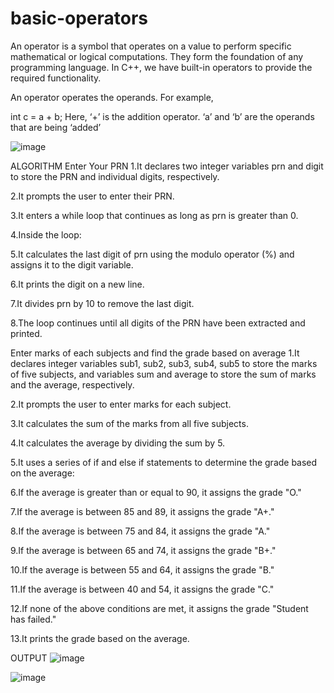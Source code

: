# basic-operators
An operator is a symbol that operates on a value to perform specific mathematical or logical computations. They form the foundation of any programming language. In C++, we have built-in operators to provide the required functionality.

An operator operates the operands. For example,

int c = a + b; Here, ‘+’ is the addition operator. ‘a’ and ‘b’ are the operands that are being ‘added’

![image](https://github.com/Preet-Sawant-9/basic-operators/assets/130697042/692e0e5c-c259-441f-8a66-6ba0feb393fe)


ALGORITHM
Enter Your PRN
1.It declares two integer variables prn and digit to store the PRN and individual digits, respectively.

2.It prompts the user to enter their PRN.

3.It enters a while loop that continues as long as prn is greater than 0.

4.Inside the loop:

5.It calculates the last digit of prn using the modulo operator (%) and assigns it to the digit variable.

6.It prints the digit on a new line.

7.It divides prn by 10 to remove the last digit.

8.The loop continues until all digits of the PRN have been extracted and printed.

Enter marks of each subjects and find the grade based on average
1.It declares integer variables sub1, sub2, sub3, sub4, sub5 to store the marks of five subjects, and variables sum and average to store the sum of marks and the average, respectively.

2.It prompts the user to enter marks for each subject.

3.It calculates the sum of the marks from all five subjects.

4.It calculates the average by dividing the sum by 5.

5.It uses a series of if and else if statements to determine the grade based on the average:

6.If the average is greater than or equal to 90, it assigns the grade "O."

7.If the average is between 85 and 89, it assigns the grade "A+."

8.If the average is between 75 and 84, it assigns the grade "A."

9.If the average is between 65 and 74, it assigns the grade "B+."

10.If the average is between 55 and 64, it assigns the grade "B."

11.If the average is between 40 and 54, it assigns the grade "C."

12.If none of the above conditions are met, it assigns the grade "Student has failed."

13.It prints the grade based on the average.

OUTPUT
![image](https://github.com/Preet-Sawant-9/basic-operators/assets/130697042/018deaa2-37eb-43ed-a76e-eef07f950019)


![image](https://github.com/Preet-Sawant-9/basic-operators/assets/130697042/8e0cbbca-ed0e-4be4-ae80-beb74df6a03f)
